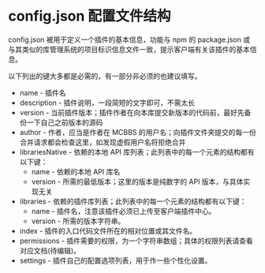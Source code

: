 # config.json 配置文件结构

config.json 被用于定义一个插件的基本信息，功能与 npm 的 package.json 或与其类似的库管理系统的项目标识信息文件一致，提示客户端有关该插件的基本信息。

以下列出的键大多都是必需的，有一部分非必须的也建议填写。

* name - 插件名
* description - 插件说明，一段简短的文字即可，不需太长
* version - 当前插件版本；插件作者在向本库提交新版本的代码前，最好先备份一下自己之前版本的源码
* author - 作者，应当是作者在 MCBBS 的用户名；向插件文件夹提交的每一份合并请求都会检查这里，如发现虚假用户名将拒绝合并
* librariesNative - 依赖的本地 API 库列表；此列表中的每一个元素的结构都有以下键：
  * name - 依赖的本地 API 库名
  * version - 所需的最低版本；这里的版本是纯数字的 API 版本，与具体实现无关
* libraries - 依赖的插件库列表；此列表中的每一个元素的结构都有以下键：
  * name - 插件名，注意该插件必须已上传至客户端插件中心。
  * version - 所需的版本字符串。
* index - 插件的入口代码文件所在的相对位置或其文件名。
* permissions - 插件需要的权限，为一个字符串数组；具体的权限列表请查看对应文档\(待编辑\)。
* settings - 插件自己的配置选项列表，用于作一些个性化设置。

